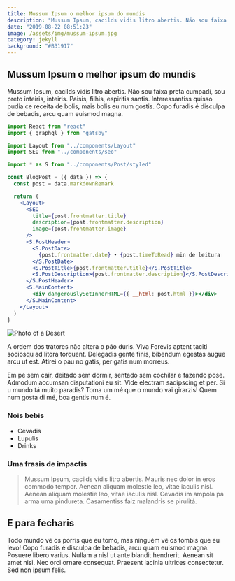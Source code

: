 ```yaml
---
title: Mussum Ipsum o melhor ipsum do mundis
description: "Mussum Ipsum, cacilds vidis litro abertis. Não sou faixa preta cumpadi"
date: "2019-08-22 08:51:23"
image: /assets/img/mussum-ipsum.jpg
category: jekyll
background: "#B31917"
---
```


## Mussum Ipsum o melhor ipsum do mundis

Mussum Ipsum, cacilds vidis litro abertis. Não sou faixa preta cumpadi, sou preto inteiris, inteiris. Paisis, filhis, espiritis santis. Interessantiss quisso pudia ce receita de bolis, mais bolis eu num gostis. Copo furadis é disculpa de bebadis, arcu quam euismod magna.

```jsx
import React from "react"
import { graphql } from "gatsby"

import Layout from "../components/Layout"
import SEO from "../components/seo"

import * as S from "../components/Post/styled"

const BlogPost = ({ data }) => {
  const post = data.markdownRemark

  return (
    <Layout>
      <SEO
        title={post.frontmatter.title}
        description={post.frontmatter.description}
        image={post.frontmatter.image}
      />
      <S.PostHeader>
        <S.PostDate>
          {post.frontmatter.date} • {post.timeToRead} min de leitura
        </S.PostDate>
        <S.PostTitle>{post.frontmatter.title}</S.PostTitle>
        <S.PostDescription>{post.frontmatter.description}</S.PostDescription>
      </S.PostHeader>
      <S.MainContent>
        <div dangerouslySetInnerHTML={{ __html: post.html }}></div>
      </S.MainContent>
    </Layout>
  )
}
```

![Photo of a Desert](/assets/img/desert.jpg)

A ordem dos tratores não altera o pão duris. Viva Forevis aptent taciti sociosqu ad litora torquent. Delegadis gente finis, bibendum egestas augue arcu ut est. Atirei o pau no gatis, per gatis num morreus.

Em pé sem cair, deitado sem dormir, sentado sem cochilar e fazendo pose. Admodum accumsan disputationi eu sit. Vide electram sadipscing et per. Si u mundo tá muito paradis? Toma um mé que o mundo vai girarzis! Quem num gosta di mé, boa gentis num é.

### Nois bebis

- Cevadis
- Lupulis
- Drinks

### Uma frasis de impactis

> Mussum Ipsum, cacilds vidis litro abertis. Mauris nec dolor in eros commodo tempor. Aenean aliquam molestie leo, vitae iaculis nisl. Aenean aliquam molestie leo, vitae iaculis nisl. Cevadis im ampola pa arma uma pindureta. Casamentiss faiz malandris se pirulitá.

## E para fecharis

Todo mundo vê os porris que eu tomo, mas ninguém vê os tombis que eu levo! Copo furadis é disculpa de bebadis, arcu quam euismod magna. Posuere libero varius. Nullam a nisl ut ante blandit hendrerit. Aenean sit amet nisi. Nec orci ornare consequat. Praesent lacinia ultrices consectetur. Sed non ipsum felis.
